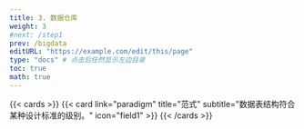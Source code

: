 ```yaml
---
title: 3. 数据仓库
weight: 3
#next: /step1
prev: /bigdata
editURL: "https://example.com/edit/this/page"
type: "docs" # 点击后任然显示左边目录
toc: true
math: true
---
```


{{< cards >}}
{{< card link="paradigm" title="范式" subtitle="数据表结构符合某种设计标准的级别。" icon="field1" >}}
{{< /cards >}}